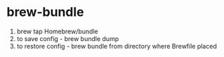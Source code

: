 # brew-bundle

1) brew tap Homebrew/bundle
2) to save config - brew bundle dump
3) to restore config - brew bundle from directory where Brewfile placed
